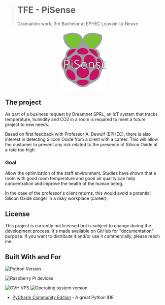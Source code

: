 > # TFE - PiSense
>
> Graduation work, 3rd Bachelor at EPHEC Louvain-la-Neuve

<img src="doc\PiSense-logo\PiSense_logo.svg" alt="PiSense logo" width="150px" style="display: block; margin: 0 auto;">

## The project

As part of a business request by Dreamnet SPRL, an IoT system that tracks temperature, humidity and CO2 in a room is required to meet a future project to new needs.

Based on first feedback with Professor A. Dewulf (EPHEC), there is also interest in detecting Silicon Oxide from a client with a career.
This will allow the customer to prevent any risk related to the presence of Silicon Oxide at a rate too high.

### Goal

Allow the optimization of the staff environment.
Studies have shown that a room with good room temperature and good air quality can help concentration and improve the health of the human being.

In the case of the professor's client returns, this would avoid a potential Silicon Oxide danger in a risky workplace (career).

## License

This project is currently not licensed but is subject to change during the development process.
It's made available on GitHub for "documentation" purpose.
If you want to distribute it and/or use it commercially, please reach me.

## Built With and For

![Python Version](https://img.shields.io/badge/Python-3.8+-informational?style=for-the-badge&labelColor=757575&color=78909c&logo=python&logoColor=white)

![Raspberry Pi devices](https://img.shields.io/badge/Raspberry-Pi_devices-informational?style=for-the-badge&color=c51a4a&logo=raspberry-pi&logoColor=white)

![OVH VPS](https://img.shields.io/badge/OVH-VPS-informational?style=for-the-badge&color=123f6d&logo=ovh&logoColor=white) ![Operating system version](https://img.shields.io/badge/Ubuntu-19.10_LTS-informational?style=for-the-badge&color=e95420&logo=ubuntu&logoColor=white)

* [PyCharm Community Edition](https://www.jetbrains.com/pycharm/) - A great Python IDE
